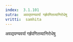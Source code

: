 ```yaml
---
index:  3.1.101
sutra:  अवद्यपण्यवर्या गर्ह्रपणितव्यानिरोधेषु
vritti:  samhita 
---
```


अवद्यपण्यवर्या गर्ह्रपणितव्यानिरोधेषु

